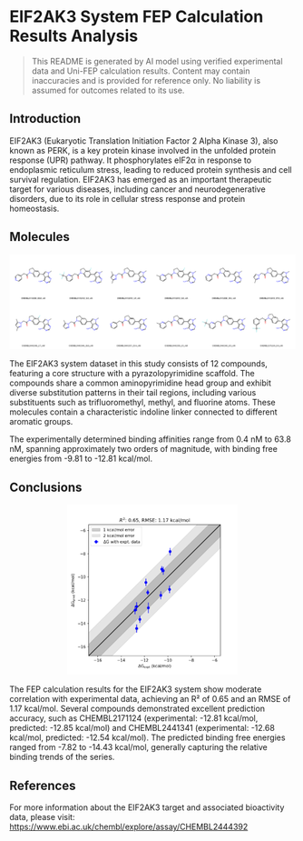 # EIF2AK3 System FEP Calculation Results Analysis

> This README is generated by AI model using verified experimental data and Uni-FEP calculation results. Content may contain inaccuracies and is provided for reference only. No liability is assumed for outcomes related to its use.

## Introduction

EIF2AK3 (Eukaryotic Translation Initiation Factor 2 Alpha Kinase 3), also known as PERK, is a key protein kinase involved in the unfolded protein response (UPR) pathway. It phosphorylates eIF2α in response to endoplasmic reticulum stress, leading to reduced protein synthesis and cell survival regulation. EIF2AK3 has emerged as an important therapeutic target for various diseases, including cancer and neurodegenerative disorders, due to its role in cellular stress response and protein homeostasis.

## Molecules

![Molecular structures of representative compounds](mol_grid.png)

The EIF2AK3 system dataset in this study consists of 12 compounds, featuring a core structure with a pyrazolopyrimidine scaffold. The compounds share a common aminopyrimidine head group and exhibit diverse substitution patterns in their tail regions, including various substituents such as trifluoromethyl, methyl, and fluorine atoms. These molecules contain a characteristic indoline linker connected to different aromatic groups.

The experimentally determined binding affinities range from 0.4 nM to 63.8 nM, spanning approximately two orders of magnitude, with binding free energies from -9.81 to -12.81 kcal/mol.

## Conclusions

<p align="center"><img src="result_dG.png" width="300"></p>

The FEP calculation results for the EIF2AK3 system show moderate correlation with experimental data, achieving an R² of 0.65 and an RMSE of 1.17 kcal/mol. Several compounds demonstrated excellent prediction accuracy, such as CHEMBL2171124 (experimental: -12.81 kcal/mol, predicted: -12.85 kcal/mol) and CHEMBL2441341 (experimental: -12.68 kcal/mol, predicted: -12.54 kcal/mol). The predicted binding free energies ranged from -7.82 to -14.43 kcal/mol, generally capturing the relative binding trends of the series.

## References

For more information about the EIF2AK3 target and associated bioactivity data, please visit:
https://www.ebi.ac.uk/chembl/explore/assay/CHEMBL2444392 